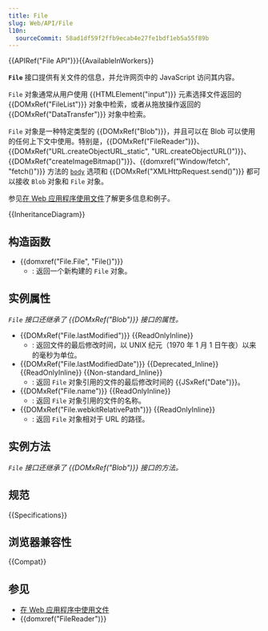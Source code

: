 ```yaml
---
title: File
slug: Web/API/File
l10n:
  sourceCommit: 58ad1df59f2ffb9ecab4e27fe1bdf1eb5a55f89b
---
```


{{APIRef("File API")}}{{AvailableInWorkers}}

**`File`** 接口提供有关文件的信息，并允许网页中的 JavaScript 访问其内容。

`File` 对象通常从用户使用 {{HTMLElement("input")}} 元素选择文件返回的 {{DOMxRef("FileList")}} 对象中检索，或者从拖放操作返回的 {{DOMxRef("DataTransfer")}} 对象中检索。

`File` 对象是一种特定类型的 {{DOMxRef("Blob")}}，并且可以在 Blob 可以使用的任何上下文中使用。特别是，{{DOMxRef("FileReader")}}、{{DOMxRef("URL.createObjectURL_static", "URL.createObjectURL()")}}、{{DOMxRef("createImageBitmap()")}}、{{domxref("Window/fetch", "fetch()")}} 方法的 [`body`](/en-US/docs/Web/API/RequestInit#body) 选项和 {{DOMxRef("XMLHttpRequest.send()")}} 都可以接收 `Blob` 对象和 `File` 对象。

参见[在 Web 应用程序使用文件](/zh-CN/docs/Web/API/File_API/Using_files_from_web_applications)了解更多信息和例子。

{{InheritanceDiagram}}

## 构造函数

- {{domxref("File.File", "File()")}}
  - : 返回一个新构建的 `File` 对象。

## 实例属性

_`File` 接口还继承了 {{DOMxRef("Blob")}} 接口的属性。_

- {{DOMxRef("File.lastModified")}} {{ReadOnlyInline}}
  - : 返回文件的最后修改时间，以 UNIX 纪元（1970 年 1 月 1 日午夜）以来的毫秒为单位。
- {{DOMxRef("File.lastModifiedDate")}} {{Deprecated_Inline}} {{ReadOnlyInline}} {{Non-standard_Inline}}
  - : 返回 `File` 对象引用的文件的最后修改时间的 {{JSxRef("Date")}}。
- {{DOMxRef("File.name")}} {{ReadOnlyInline}}
  - : 返回 `File` 对象引用的文件的名称。
- {{DOMxRef("File.webkitRelativePath")}} {{ReadOnlyInline}}
  - : 返回 `File` 对象相对于 URL 的路径。

## 实例方法

_`File` 接口还继承了 {{DOMxRef("Blob")}} 接口的方法。_

## 规范

{{Specifications}}

## 浏览器兼容性

{{Compat}}

## 参见

- [在 Web 应用程序中使用文件](/zh-CN/docs/Web/API/File_API/Using_files_from_web_applications)
- {{domxref("FileReader")}}
